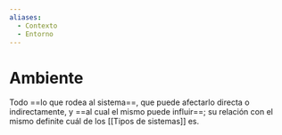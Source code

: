 ```yaml
---
aliases:
  - Contexto
  - Entorno
---
```


# Ambiente

Todo ==lo que rodea al sistema==, que puede afectarlo directa o indirectamente, y ==al cual el mismo puede influir==; su relación con el mismo definite cuál de los [[Tipos de sistemas]] es.
